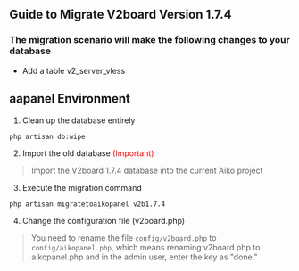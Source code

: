 ## Guide to Migrate V2board Version 1.7.4

### The migration scenario will make the following changes to your database
- Add a table v2_server_vless

## aapanel Environment
1. Clean up the database entirely
```
php artisan db:wipe
```
2. Import the old database <span style="color:red">(Important)</span>
> Import the V2board 1.7.4 database into the current Aiko project

3. Execute the migration command
```
php artisan migratetoaikopanel v2b1.7.4
```

4. Change the configuration file (v2board.php)
> You need to rename the file `config/v2board.php` to `config/aikopanel.php`, which means renaming v2board.php to aikopanel.php and in the admin user, enter the key as "done."